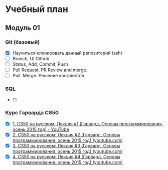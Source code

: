 # Учебный план
## Модуль 01
### Git (базовый)
- [x] Научиться клонировать данный репозиторий (ssh)
- [ ] Branch, UI Github
- [ ] Status, Add, Commit, Push
- [ ] Pull Request. PR Review and merge.
- [ ] Pull. Merge. Решение конфликтов

### SQL
- [ ] 
### Курс Гарварда CS50
- [x] [1. CS50 на русском: Лекция #1 [Гарвард, Основы программирования, осень 2015 год] - YouTube](https://www.youtube.com/watch?v=SW_UCzFO7X0&list=PLawfWYMUziZqyUL5QDLVbe3j5BKWj42E5&index=6&t=2437s)
- [x] [2. CS50 на русском: Лекция #2 [Гарвард, Основы программирования, осень 2015 год] (youtube.com)](https://www.youtube.com/watch?v=7fJ42lfCUXg&list=PLawfWYMUziZqyUL5QDLVbe3j5BKWj42E5&index=3)
- [x] [3. CS50 на русском: Лекция #3 [Гарвард, Основы программирования, осень 2015 год] (youtube.com)](https://www.youtube.com/watch?v=agdXnmEadCM&list=PLawfWYMUziZqyUL5QDLVbe3j5BKWj42E5&index=4)
- [x] [4. CS50 на русском: Лекция #4 [Гарвард, Основы программирования, осень 2015 год] (youtube.com)](https://www.youtube.com/watch?v=ej3EA451m2c&list=PLawfWYMUziZqyUL5QDLVbe3j5BKWj42E5&index=5)
